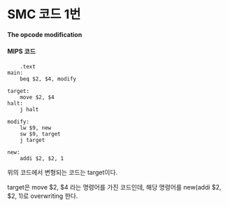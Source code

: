 # SMC 코드 1번

#### The opcode modification

#### MIPS 코드

```assembly
	.text
main:	
	beq $2, $4, modify

target: 
	move $2, $4
halt:	
	j halt

modify: 
	lw $9, new
	sw $9, target
	j target

new:	
	addi $2, $2, 1
```

위의 코드에서 변형되는 코드는 target이다.

target은 move $2, $4 라는 명령어를 가진 코드인데, 해당 명령어를 new(addi $2, $2, 1)로 overwriting 한다.
